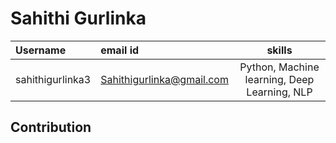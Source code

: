 # Sahithi Gurlinka

| Username | email id | skills |
| :----- | :-------- | :----------------: |
| sahithigurlinka3 | Sahithigurlinka@gmail.com | Python, Machine learning, Deep Learning, NLP|

## Contribution